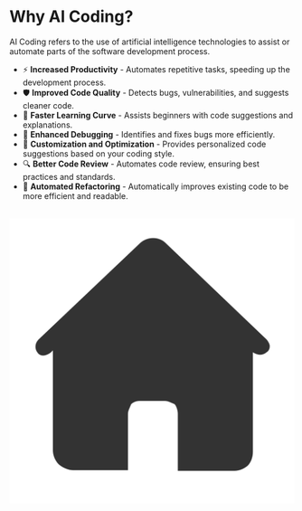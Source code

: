 # Why AI Coding?

AI Coding refers to the use of artificial intelligence technologies to assist or automate parts of the software development process.
<br>
- ⚡ **Increased Productivity** - Automates repetitive tasks, speeding up the development process.
- 🛡️ **Improved Code Quality** - Detects bugs, vulnerabilities, and suggests cleaner code.
- 🚀 **Faster Learning Curve** - Assists beginners with code suggestions and explanations.
- 🐞 **Enhanced Debugging** - Identifies and fixes bugs more efficiently.
- 🧠 **Customization and Optimization** - Provides personalized code suggestions based on your coding style.
- 🔍 **Better Code Review** - Automates code review, ensuring best practices and standards.
- 🔧 **Automated Refactoring** - Automatically improves existing code to be more efficient and readable.
<br>

<div class="fixed bottom-5 right-5 p-2 bg-white rounded-full shadow-md hover:bg-gray-100 transition-colors cursor-pointer" @click="$slidev.nav.go(1)">
  <img src="./images/home.png" alt="Home" class="w-8 h-8">
</div>